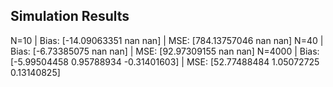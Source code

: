 
## Simulation Results
N=10 | Bias: [-14.09063351          nan          nan] | MSE: [784.13757046          nan          nan]
N=40 | Bias: [-6.73385075         nan         nan] | MSE: [92.97309155         nan         nan]
N=4000 | Bias: [-5.99504458  0.95788934 -0.31401603] | MSE: [52.77488484  1.05072725  0.13140825]
